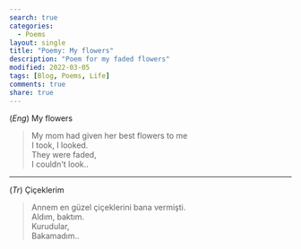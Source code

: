 ```yaml
---
search: true
categories: 
  - Poems
layout: single
title: "Poemy: My flowers"
description: "Poem for my faded flowers"
modified: 2022-03-05
tags: [Blog, Poems, Life]
comments: true
share: true
---
```

(*Eng*) My flowers  
>My mom had given her best flowers to me  
I took, I looked.  
They were faded,  
I couldn't look..  

---
(*Tr*) Çiçeklerim  
>Annem en güzel çiçeklerini bana vermişti.  
Aldım, baktım.  
Kurudular,  
Bakamadım..  
